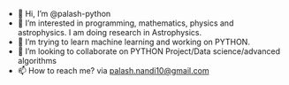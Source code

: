 - 👋 Hi, I’m @palash-python
- 👀 I’m interested in programming, mathematics, physics and astrophysics. I am doing research in Astrophysics.
- 🌱 I’m trying to learn machine learning and working on PYTHON. 
- 💞️ I’m looking to collaborate on PYTHON Project/Data science/advanced algorithms
- 📫 How to reach me? via palash.nandi10@gmail.com

<!---
palash-python/palash-python is a ✨ special ✨ repository because its `README.md` (this file) appears on your GitHub profile.
You can click the Preview link to take a look at your changes.
--->
